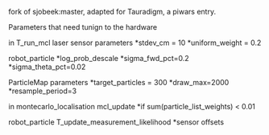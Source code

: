 fork of sjobeek:master, adapted for Tauradigm, a piwars entry.


Parameters that need tunign to the hardware


in T_run_mcl
laser sensor parameters
*stdev_cm = 10
*uniform_weight = 0.2

robot_particle
*log_prob_descale
*sigma_fwd_pct=0.2
*sigma_theta_pct=0.02

ParticleMap parameters
*target_particles = 300
*draw_max=2000
*resample_period=3



in montecarlo_localisation
mcl_update
*if sum(particle_list_weights) < 0.01

robot_particle
T_update_measurement_likelihood
*sensor offsets
